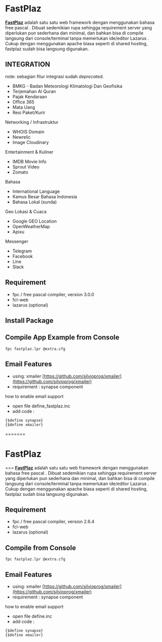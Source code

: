 
# FastPlaz

**[FastPlaz](http://www.fastplaz.com)** adalah satu satu web framework dengan menggunakan bahasa  free pascal  . Dibuat sedemikian rupa sehingga requirement server yang diperlukan pun sederhana dan minimal, dan bahkan bisa di  compile  langsung dari console/terminal tanpa memerlukan ide/editor  Lazarus  . Cukup dengan menggunakan  apache  biasa seperti di shared hosting, fastplaz sudah bisa langsung digunakan.

## INTEGRATION

note: sebagian fitur integrasi sudah _deprecated_.

- BMKG - Badan Meteorologi Klimatologi Dan Geofisika
- Terjemahan Al Quran
- Pajak Kendaraan
- Office 365
- Mata Uang
- Resi Paket/Kurir

Networking / Infrastruktur

- WHOIS Domain
- Newrelic
- Image Cloudinary

Entertainment & Kuliner

- IMDB Movie Info
- Sprout Video
- Zomato

Bahasa

- International Language
- Kamus Besar Bahasa Indonesia
- Bahasa Lokal (sunda)

Geo Lokasi & Cuaca

- Google GEO Location
- OpenWeatherMap
- Apixu

Messenger

- Telegram
- Facebook
- Line
- Slack



## Requirement

* fpc / free pascal compiler, version 3.0.0
* fcl-web
* lazarus (optional)


Install Package
---


Compile App Example from Console
---
```
fpc fastplaz.lpr @extra.cfg
```


Email Features
---
* using: xmailer [https://github.com/silvioprog/xmailer](https://github.com/silvioprog/xmailer)
* requirement : synapse component

how to enable email support

- open file define_fastplaz.inc
- add code :

```
{$define synapse}
{$define xmailer}
```

=======


# FastPlaz


===
**[FastPlaz](http://www.fastplaz.com)** adalah satu satu web framework dengan menggunakan bahasa  free pascal  . Dibuat sedemikian rupa sehingga requirement server yang diperlukan pun sederhana dan minimal, dan bahkan bisa di  compile  langsung dari console/terminal tanpa memerlukan ide/editor  Lazarus  . Cukup dengan menggunakan  apache  biasa seperti di shared hosting, fastplaz sudah bisa langsung digunakan.


Requirement
---
* fpc / free pascal compiler, version 2.6.4
* fcl-web
* lazarus (optional)


Compile from Console
---
```
fpc fastplaz.lpr @extra.cfg
```


Email Features
---
* using: xmailer [https://github.com/silvioprog/xmailer](https://github.com/silvioprog/xmailer)
* requirement : synapse component

how to enable email support

- open file define.inc
- add code :

```
{$define synapse}
{$define xmailer}
```
